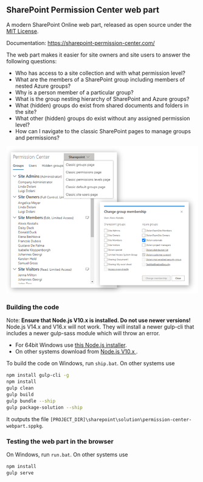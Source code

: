 ## SharePoint Permission Center web part

A modern SharePoint Online web part, released as open source under the [MIT License](https://choosealicense.com/licenses/mit/).

Documentation: https://sharepoint-permission-center.com/

The web part makes it easier for site owners and site users to answer the following questions:

- Who has access to a site collection and with what permission level?
- What are the members of a SharePoint group including members of nested Azure groups?
- Why is a person member of a particular group?
- What is the group nesting hierarchy of SharePoint and Azure groups?
- What (hidden) groups do exist from shared documents and folders in the site?
- What other (hidden) groups do exist without any assigned permission level?
- How can I navigate to the classic SharePoint pages to manage groups and permissions?

![SharePoint-Permission-Center-Screenshot](spc-screenshot1.png)

### Building the code
Note: **Ensure that Node.js V10.x is installed. Do not use newer versions!** Node.js V14.x and V16.x will not work. They will install a newer gulp-cli that includes a newer gulp-sass module which will throw an error.
 - For 64bit Windows use [this Node.js installer](https://nodejs.org/download/release/v10.24.1/node-v10.24.1-x64.msi). 
 - On other systems download from <a style="align-self: flex-start;" href="https://nodejs.org/download/release/v10.24.1/" target="_blank">Node.js V10.x </a>.

To build the code on Windows, run ```ship.bat```. On other systems use

```bash
npm install gulp-cli -g
npm install
gulp clean
gulp build
gulp bundle --ship
gulp package-solution --ship
```

It outputs the file ```[PROJECT_DIR]\sharepoint\solution\permission-center-webpart.sppkg```.

### Testing the web part in the browser

On Windows, run ```run.bat```. On other systems use

```bash
npm install
gulp serve
```